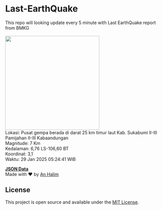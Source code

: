# Last-EarthQuake
This repo will looking update every 5 minute with Last EarthQuake report from BMKG
<br>
<br>
<img src="undefined" width="300"/>
<br>
Lokasi: Pusat gempa berada di darat 25 km timur laut Kab. Sukabumi  II-III Pamijahan II-III Kabaandungan <br>
Magnitude: 7 Km <br>
Kedalaman: 6,76 LS-106,60 BT <br>
Koordinat: 3,1 <br>
Waktu: 29 Jan 2025 05:24:41 WIB <br>

<a href="./data/data.json">**JSON Data**</a>
<br>
Made with ❤️ by <a href="https://github.com/an-halim">An Halim</a>
## License

This project is open source and available under the [MIT License](LICENSE).
